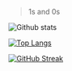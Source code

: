 > 1s and 0s

![Github stats](https://github-readme-stats.vercel.app/api?username=andwati&theme=transparent&show_icons=true&include_all_commits=true&count_private=true)

[![Top Langs](https://github-readme-stats.vercel.app/api/top-langs/?username=andwati&hide=html,css,scss,xslt,makefile,procfile,sass&layout=compact&theme=transparent&card_width=450)](https://github.com/anuraghazra/github-readme-stats)

[![GitHub Streak](https://streak-stats.demolab.com?user=andwati&theme=city-lights)](https://git.io/streak-stats)

